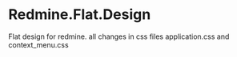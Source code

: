 Redmine.Flat.Design
===================

Flat design for redmine. all changes in css files application.css and context_menu.css
